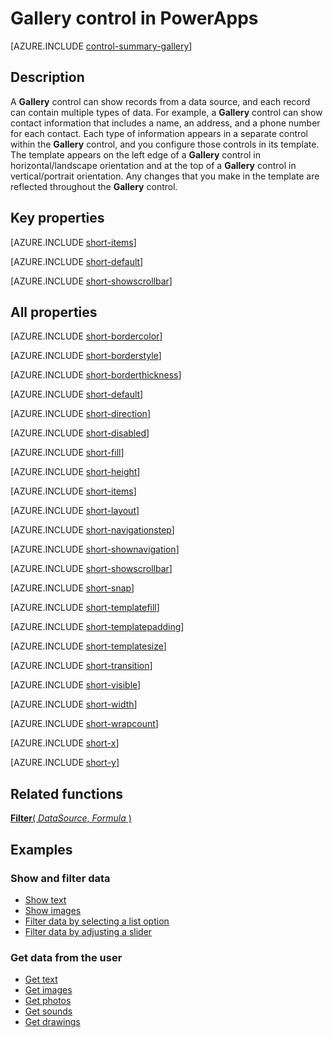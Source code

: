 <properties
    pageTitle="Gallery control: reference | Microsoft PowerApps"
    description="Information, including properties and examples, about the Gallery control"
    services=""
    suite="powerapps"
    documentationCenter="na"
    authors="aftowen"
    manager="erikre"
    editor=""
    tags=""/>

<tags
   ms.service="powerapps"
   ms.devlang="na"
   ms.topic="article"
   ms.tgt_pltfrm="na"
   ms.workload="na"
   ms.date="03/10/2016"
   ms.author="anneta"/>

# Gallery control in PowerApps #
[AZURE.INCLUDE [control-summary-gallery](../../includes/control-summary-gallery.md)]

## Description ##
A **Gallery** control can show records from a data source, and each record can contain multiple types of data. For example, a **Gallery** control can show contact information that includes a name, an address, and a phone number for each contact. Each type of information appears in a separate control within the **Gallery** control, and you configure those controls in its template. The template appears on the left edge of a **Gallery** control in horizontal/landscape orientation and at the top of a **Gallery** control in vertical/portrait orientation. Any changes that you make in the template are reflected throughout the **Gallery** control.

## Key properties ##

[AZURE.INCLUDE [short-items](../../includes/short-items.md)]

[AZURE.INCLUDE [short-default](../../includes/short-default.md)]

[AZURE.INCLUDE [short-showscrollbar](../../includes/short-showscrollbar.md)]

## All properties ##

[AZURE.INCLUDE [short-bordercolor](../../includes/short-bordercolor.md)]

[AZURE.INCLUDE [short-borderstyle](../../includes/short-borderstyle.md)]

[AZURE.INCLUDE [short-borderthickness](../../includes/short-borderthickness.md)]

[AZURE.INCLUDE [short-default](../../includes/short-default.md)]

[AZURE.INCLUDE [short-direction](../../includes/short-direction.md)]

[AZURE.INCLUDE [short-disabled](../../includes/short-disabled.md)]

[AZURE.INCLUDE [short-fill](../../includes/short-fill.md)]

[AZURE.INCLUDE [short-height](../../includes/short-height.md)]

[AZURE.INCLUDE [short-items](../../includes/short-items.md)]

[AZURE.INCLUDE [short-layout](../../includes/short-layout.md)]

[AZURE.INCLUDE [short-navigationstep](../../includes/short-navigationstep.md)]

[AZURE.INCLUDE [short-shownavigation](../../includes/short-shownavigation.md)]

[AZURE.INCLUDE [short-showscrollbar](../../includes/short-showscrollbar.md)]

[AZURE.INCLUDE [short-snap](../../includes/short-snap.md)]

[AZURE.INCLUDE [short-templatefill](../../includes/short-templatefill.md)]

[AZURE.INCLUDE [short-templatepadding](../../includes/short-templatepadding.md)]

[AZURE.INCLUDE [short-templatesize](../../includes/short-templatesize.md)]

[AZURE.INCLUDE [short-transition](../../includes/short-transition.md)]

[AZURE.INCLUDE [short-visible](../../includes/short-visible.md)]

[AZURE.INCLUDE [short-width](../../includes/short-width.md)]

[AZURE.INCLUDE [short-wrapcount](../../includes/short-wrapcount.md)]

[AZURE.INCLUDE [short-x](../../includes/short-x.md)]

[AZURE.INCLUDE [short-y](../../includes/short-y.md)]

## Related functions ##

[**Filter**( *DataSource*, *Formula* )](function-filter-lookup.md)

## Examples ##
### Show and filter data ###
- [Show text](control-text-box.md#show-data-in-a-gallery)
- [Show images](control-image.md#show-a-set-of-images-from-a-data-source)
- [Filter data by selecting a list option](control-drop-down.md#example)
- [Filter data by adjusting a slider](control-slider.md#example)

### Get data from the user ###
- [Get text](control-text-input.md#collect-data)
- [Get images](control-add-picture.md#add-images-to-a-gallery)
- [Get photos](control-camera.md#example)
- [Get sounds](control-microphone.md#example)
- [Get drawings](control-pen-input.md#create-a-set-of-images)
